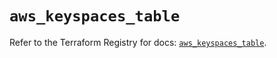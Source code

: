# `aws_keyspaces_table`

Refer to the Terraform Registry for docs: [`aws_keyspaces_table`](https://registry.terraform.io/providers/hashicorp/aws/6.4.0/docs/resources/keyspaces_table).

